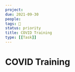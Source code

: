```yaml
---
project:
due: 2021-09-30
people:
tags: 🧨
status: priority
title: COVID Training
type: [[Task]]
---
```


# COVID Training